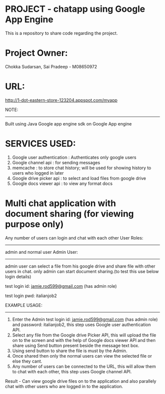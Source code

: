PROJECT - chatapp using Google App Engine
===========================================

This is a repository to share code regarding the project.

Project Owner:
==============
Chokka Sudarsan, Sai Pradeep - M08650972

URL:
====
http://1-dot-eastern-store-123204.appspot.com/myapp

NOTE:
_____
Built using Java Google app engine sdk on Google App engine

SERVICES USED: 
==============
1. Google user authentication : Authenticates only google users
2. Google channel api : for sending messages 
3. memcache : to store chat history; will be used for showing history to users who logged in later
4. Google drive picker api : to select and load files from google drive
5. Google docs viewer api : to view any format docs

Multi chat application with document sharing (for viewing purpose only)
=======================================================================
Any number of users can login and chat with each other
User Roles: 
___________
admin and normal user
Admin User: 
___________
admin user can select a file from his google drive and share file with other users in chat.
only admin can start document sharing.(to test this use below login details)

test login id: jamie.rod599@gmail.com (has admin role)

test login pwd: italianjob2

EXAMPLE USAGE:
______________

1. Enter the Admin test login id: jamie.rod599@gmail.com (has admin role) and password: italianjob2, this step uses Google user authentication API.
2. Select any file from the Google drive Picker API, this will upload the file on to the screen and with the help of Google docs viewer API and then share using Send button present beside the message text box.
3. Using send button to share the file is must by the Admin.
4. Once shared then only the normal users can view the selected file or else they cant.
5. Any number of users can be connected to the URL, this will allow them to chat with each other, this step uses Google channel API.

Result - Can view google drive files on to the application and also parallely chat with other users who are logged in to the application.